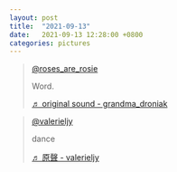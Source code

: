 ```yaml
---
layout: post
title:  "2021-09-13"
date:   2021-09-13 12:28:00 +0800
categories: pictures
---
```


<blockquote class="tiktok-embed" cite="https://www.tiktok.com/@roses_are_rosie/video/6997683460773104898" data-video-id="6997683460773104898" style="max-width: 605px;min-width: 325px;" > <section> <a target="_blank" title="@roses_are_rosie" href="https://www.tiktok.com/@roses_are_rosie">@roses_are_rosie</a> <p>Word.</p> <a target="_blank" title="♬ original sound - grandma_droniak" href="https://www.tiktok.com/music/original-sound-6944365008344058630">♬ original sound - grandma_droniak</a> </section> </blockquote> <script async src="https://www.tiktok.com/embed.js"></script>


<blockquote class="tiktok-embed" cite="https://www.tiktok.com/@valerieljy/video/7001819830273838341" data-video-id="7001819830273838341" style="max-width: 605px;min-width: 325px;" > <section> <a target="_blank" title="@valerieljy" href="https://www.tiktok.com/@valerieljy">@valerieljy</a> <p>dance</p> <a target="_blank" title="♬ 原聲 - valerieljy" href="https://www.tiktok.com/music/原聲-7001819487708236550">♬ 原聲 - valerieljy</a> </section> </blockquote> <script async src="https://www.tiktok.com/embed.js"></script>
